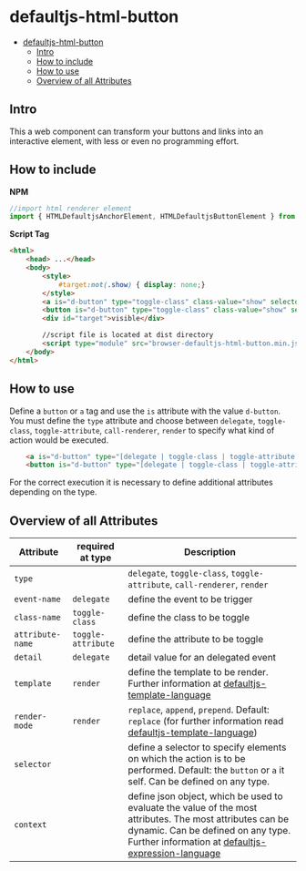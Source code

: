 # defaultjs-html-button

- [defaultjs-html-button](#defaultjs-html-button)
  - [Intro](#intro)
  - [How to include](#how-to-include)
  - [How to use](#how-to-use)
  - [Overview of all Attributes](#overview-of-all-attributes)

## Intro

This a web component can transform your buttons and links into an interactive element, with less or even no programming effort.

## How to include

**NPM**

```javascript
//import html renderer element
import { HTMLDefaultjsAnchorElement, HTMLDefaultjsButtonElement } from "@default-js/defaultjs-html-button"
```

**Script Tag**

```html
<html>
    <head> ...</head>
    <body>
        <style>
            #target:not(.show) { display: none;}
        </style>        
        <a is="d-button" type="toggle-class" class-value="show" selector="#target">toggle class "show" by link</a>
        <button is="d-button" type="toggle-class" class-value="show" selector="#target">toggle class "show" by button</button>
        <div id="target">visible</div>

        //script file is located at dist directory
        <script type="module" src="browser-defaultjs-html-button.min.js" />   
    </body>
</html>
```

## How to use

Define a `button` or `a` tag and use the `is` attribute with the value `d-button`. You must define the `type` attribute and choose between `delegate`, `toggle-class`, `toggle-attribute`, `call-renderer`, `render` to specify what kind of action would be executed.

```html
    <a is="d-button" type="[delegate | toggle-class | toggle-attribute | call-renderer | render]">link</a>
    <button is="d-button" type="[delegate | toggle-class | toggle-attribute | call-renderer | render]">button</button>
```

For the correct execution it is necessary to define additional attributes depending on the type.

## Overview of all Attributes

Attribute           | required at type      | Description
--------------------|-----------------------|---------
`type`              |                       | `delegate`, `toggle-class`, `toggle-attribute`, `call-renderer`, `render`
`event-name`        | `delegate`            | define the event to be trigger
`class-name`        | `toggle-class`        | define the class to be toggle
`attribute-name`    | `toggle-attribute`    | define the attribute to be toggle
`detail`            | `delegate`            | detail value for an delegated event
`template`          | `render`              | define the template to be render. Further information at [defaultjs-template-language](https://github.com/default-js/defaultjs-template-language#readme)
`render-mode`       | `render`              | `replace`, `append`, `prepend`. Default: `replace` (for further information read [defaultjs-template-language](https://github.com/default-js/defaultjs-template-language#readme))
`selector`          |                       | define a selector to specify elements on which the action is to be performed. Default: the `button` or `a` it self. Can be defined on any type.
`context`           |                       | define json object, which be used to evaluate the value of the most attributes. The most attributes can be dynamic. Can be defined on any type. Further information at [defaultjs-expression-language](https://github.com/default-js/defaultjs-expression-language#readme)
